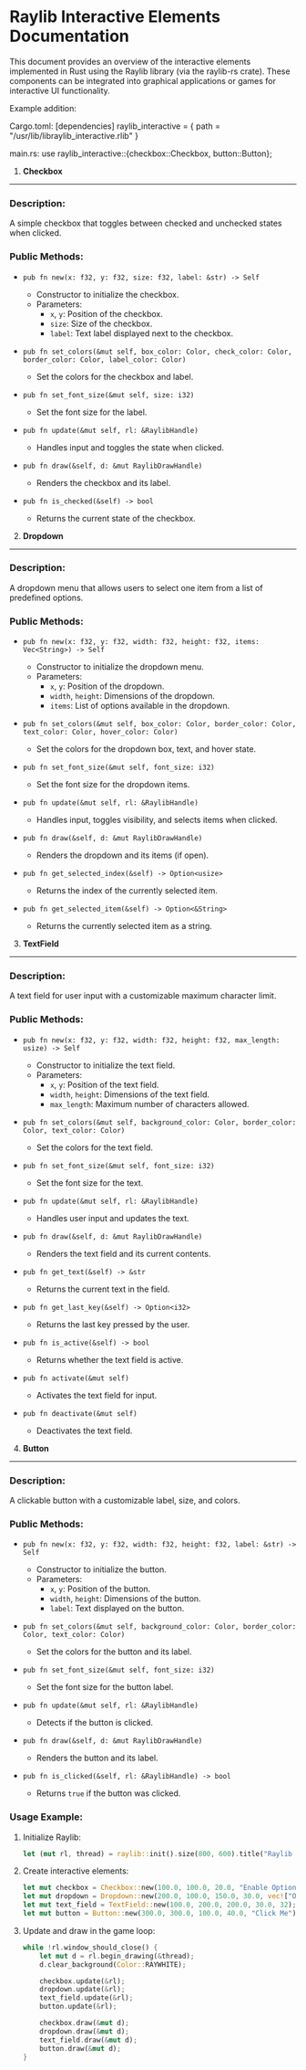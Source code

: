 Raylib Interactive Elements Documentation
=========================================

This document provides an overview of the interactive elements implemented in Rust using the Raylib library (via the raylib-rs crate). These components can be integrated into graphical applications or games for interactive UI functionality.

Example addition:

Cargo.toml:
[dependencies]
raylib_interactive = { path = "/usr/lib/libraylib_interactive.rlib" }

main.rs:
use raylib_interactive::{checkbox::Checkbox, button::Button};

1. **Checkbox**
-----------------
### Description:
A simple checkbox that toggles between checked and unchecked states when clicked.

### Public Methods:
- `pub fn new(x: f32, y: f32, size: f32, label: &str) -> Self`
  - Constructor to initialize the checkbox.
  - Parameters:
    - `x`, `y`: Position of the checkbox.
    - `size`: Size of the checkbox.
    - `label`: Text label displayed next to the checkbox.

- `pub fn set_colors(&mut self, box_color: Color, check_color: Color, border_color: Color, label_color: Color)`
  - Set the colors for the checkbox and label.

- `pub fn set_font_size(&mut self, size: i32)`
  - Set the font size for the label.

- `pub fn update(&mut self, rl: &RaylibHandle)`
  - Handles input and toggles the state when clicked.

- `pub fn draw(&self, d: &mut RaylibDrawHandle)`
  - Renders the checkbox and its label.

- `pub fn is_checked(&self) -> bool`
  - Returns the current state of the checkbox.

2. **Dropdown**
-----------------
### Description:
A dropdown menu that allows users to select one item from a list of predefined options.

### Public Methods:
- `pub fn new(x: f32, y: f32, width: f32, height: f32, items: Vec<String>) -> Self`
  - Constructor to initialize the dropdown menu.
  - Parameters:
    - `x`, `y`: Position of the dropdown.
    - `width`, `height`: Dimensions of the dropdown.
    - `items`: List of options available in the dropdown.

- `pub fn set_colors(&mut self, box_color: Color, border_color: Color, text_color: Color, hover_color: Color)`
  - Set the colors for the dropdown box, text, and hover state.

- `pub fn set_font_size(&mut self, font_size: i32)`
  - Set the font size for the dropdown items.

- `pub fn update(&mut self, rl: &RaylibHandle)`
  - Handles input, toggles visibility, and selects items when clicked.

- `pub fn draw(&self, d: &mut RaylibDrawHandle)`
  - Renders the dropdown and its items (if open).

- `pub fn get_selected_index(&self) -> Option<usize>`
  - Returns the index of the currently selected item.

- `pub fn get_selected_item(&self) -> Option<&String>`
  - Returns the currently selected item as a string.

3. **TextField**
-----------------
### Description:
A text field for user input with a customizable maximum character limit.

### Public Methods:
- `pub fn new(x: f32, y: f32, width: f32, height: f32, max_length: usize) -> Self`
  - Constructor to initialize the text field.
  - Parameters:
    - `x`, `y`: Position of the text field.
    - `width`, `height`: Dimensions of the text field.
    - `max_length`: Maximum number of characters allowed.

- `pub fn set_colors(&mut self, background_color: Color, border_color: Color, text_color: Color)`
  - Set the colors for the text field.

- `pub fn set_font_size(&mut self, font_size: i32)`
  - Set the font size for the text.

- `pub fn update(&mut self, rl: &RaylibHandle)`
  - Handles user input and updates the text.

- `pub fn draw(&self, d: &mut RaylibDrawHandle)`
  - Renders the text field and its current contents.

- `pub fn get_text(&self) -> &str`
  - Returns the current text in the field.

- `pub fn get_last_key(&self) -> Option<i32>`
  - Returns the last key pressed by the user.

- `pub fn is_active(&self) -> bool`
  - Returns whether the text field is active.

- `pub fn activate(&mut self)`
  - Activates the text field for input.

- `pub fn deactivate(&mut self)`
  - Deactivates the text field.

4. **Button**
-----------------
### Description:
A clickable button with a customizable label, size, and colors.

### Public Methods:
- `pub fn new(x: f32, y: f32, width: f32, height: f32, label: &str) -> Self`
  - Constructor to initialize the button.
  - Parameters:
    - `x`, `y`: Position of the button.
    - `width`, `height`: Dimensions of the button.
    - `label`: Text displayed on the button.

- `pub fn set_colors(&mut self, background_color: Color, border_color: Color, text_color: Color)`
  - Set the colors for the button and its label.

- `pub fn set_font_size(&mut self, font_size: i32)`
  - Set the font size for the button label.

- `pub fn update(&mut self, rl: &RaylibHandle)`
  - Detects if the button is clicked.

- `pub fn draw(&self, d: &mut RaylibDrawHandle)`
  - Renders the button and its label.

- `pub fn is_clicked(&self, rl: &RaylibHandle) -> bool`
  - Returns `true` if the button was clicked.

### Usage Example:
1. Initialize Raylib:
   ```rust
   let (mut rl, thread) = raylib::init().size(800, 600).title("Raylib Interactive Elements").build();
   ```
2. Create interactive elements:
   ```rust
   let mut checkbox = Checkbox::new(100.0, 100.0, 20.0, "Enable Option");
   let mut dropdown = Dropdown::new(200.0, 100.0, 150.0, 30.0, vec!["Option 1".to_string(), "Option 2".to_string(), "Option 3".to_string()]);
   let mut text_field = TextField::new(100.0, 200.0, 200.0, 30.0, 32);
   let mut button = Button::new(300.0, 300.0, 100.0, 40.0, "Click Me");
   ```
3. Update and draw in the game loop:
   ```rust
   while !rl.window_should_close() {
       let mut d = rl.begin_drawing(&thread);
       d.clear_background(Color::RAYWHITE);

       checkbox.update(&rl);
       dropdown.update(&rl);
       text_field.update(&rl);
       button.update(&rl);

       checkbox.draw(&mut d);
       dropdown.draw(&mut d);
       text_field.draw(&mut d);
       button.draw(&mut d);
   }
   ```

